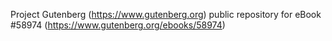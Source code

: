 Project Gutenberg (https://www.gutenberg.org) public repository for
eBook #58974 (https://www.gutenberg.org/ebooks/58974)
